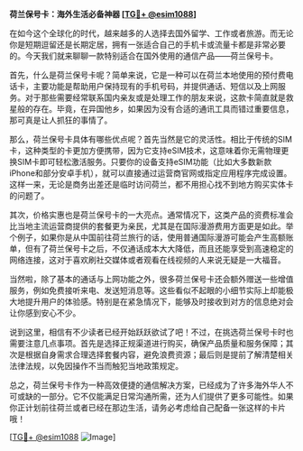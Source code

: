 **荷兰保号卡：海外生活必备神器 [[TG💪+ @esim1088](https://t.me/s/esim1088)]**

在如今这个全球化的时代，越来越多的人选择去国外留学、工作或者旅游。而无论你是短期逗留还是长期定居，拥有一张适合自己的手机卡或流量卡都是非常必要的。今天我们就来聊聊一款特别适合在国外使用的通信产品——荷兰保号卡。

首先，什么是荷兰保号卡呢？简单来说，它是一种可以在荷兰本地使用的预付费电话卡，主要功能是帮助用户保持现有的手机号码，并提供通话、短信以及上网服务。对于那些需要经常联系国内亲友或是处理工作的朋友来说，这款卡简直就是救星般的存在。毕竟，在异国他乡，如果因为没有合适的通讯工具而错过重要信息，那可真是让人抓狂的事情了。

那么，荷兰保号卡具体有哪些优点呢？首先当然是它的灵活性。相比于传统的SIM卡，这种类型的卡更加方便携带，因为它支持eSIM技术，这意味着你无需物理更换SIM卡即可轻松激活服务。只要你的设备支持eSIM功能（比如大多数新款iPhone和部分安卓手机），就可以直接通过运营商官网或指定应用程序完成设置。这样一来，无论是商务出差还是临时访问荷兰，都不用担心找不到地方购买实体卡的问题了。

其次，价格实惠也是荷兰保号卡的一大亮点。通常情况下，这类产品的资费标准会比当地主流运营商提供的套餐更为亲民，尤其是在国际漫游费用方面更是如此。举个例子，如果你是从中国前往荷兰旅行的话，使用普通国际漫游可能会产生高额账单，但有了荷兰保号卡之后，不仅通话成本大大降低，而且还能享受到高速稳定的网络连接，这对于喜欢刷社交媒体或者观看在线视频的人来说无疑是一大福音。

当然啦，除了基本的通话与上网功能之外，很多荷兰保号卡还会额外赠送一些增值服务，例如免费接听来电、发送短消息等。这些看似不起眼的小细节实际上却能极大地提升用户的体验感。特别是在紧急情况下，能够及时接收到对方的信息绝对会让你感到安心不少。

说到这里，相信有不少读者已经开始跃跃欲试了吧！不过，在挑选荷兰保号卡时也需要注意几点事项。首先是选择正规渠道进行购买，确保产品质量和服务保障；其次是根据自身需求合理选择套餐内容，避免浪费资源；最后则是提前了解清楚相关法律法规，以免因操作不当而触犯当地政策规定。

总之，荷兰保号卡作为一种高效便捷的通信解决方案，已经成为了许多海外华人不可或缺的一部分。它不仅能满足日常沟通所需，还为人们提供了更多可能性。如果你正计划前往荷兰或者已经在那边生活，请务必考虑给自己配备一张这样的卡片哦！

[[TG💪+ @esim1088](https://t.me/s/esim1088) ![Image](https://i.postimg.cc/4NQfJmqS/Snipaste-2025-05-13-00-14-12.png)]